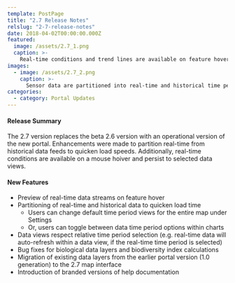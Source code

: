 ```yaml
---
template: PostPage
title: "2.7 Release Notes"
relslug: "2-7-release-notes"
date: 2018-04-02T00:00:00.000Z
featured:
  image: /assets/2.7_1.png
  caption: >-
    Real-time conditions and trend lines are available on feature hover.
images:
  - image: /assets/2.7_2.png
    caption: >- 
      Sensor data are partitioned into real-time and historical time periods. Users can change the default time period view under map Settings. Or, by toggling between real-time and historical conditions within the chart view.
categories:
  - category: Portal Updates        
---
```

#### Release Summary

The 2.7 version replaces the beta 2.6 version with an operational version of the new portal. Enhancements were made to partition real-time from historical data feeds to quicken load speeds. Additionally, real-time conditions are available on a mouse hoiver and persist to selected data views.


#### New Features

*  Preview of real-time data streams on feature hover 
*  Partitioning of real-time and historical data to quicken load time
    *  Users can change default time period views for the entire map under Settings
    *  Or, users can toggle between data time period options within charts 
*  Data views respect relative time period selection (e.g. real-time data will auto-refresh within a data view, if the real-time time period is selected) 
*  Bug fixes for biological data layers and biodiversity index calculations
*  Migration of existing data layers from the earlier portal version (1.0 generation) to the 2.7 map interface
*  Introduction of branded versions of help documentation
